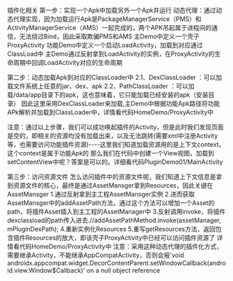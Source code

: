 插件化相关
第一步：实现一个Apk中加载另外一个Apk并运行
动态代理：通过动态代理实现，因为加载运行Apk是PackageManagerService（PMS）和ActivityManagerService（AMS）一起完成的，两个APK吊起属于进程间的通信，无法绕过Bind，因此采取欺骗PMS和AMS
主Demo中定义一个壳子ProxyActivity
功能Demo中定义一个启动LoadActivity，加载到对应通过ClassLoad中
主Demo通过反射拿到LoadActivity的实例，在ProxyActivity的生命周期中回调LoadActivity对应的生命周期

第二步：动态加载Apk到对应的ClassLoader中
2.1、DexClassLoader ：可以加载文件系统上任意的jar、dex、apk
2.2、PathClassLoader ：可以加载/data/app目录下的apk，这也意味着，它只能加载已经安装的apk（安装目录）
因此这里采用DexClassLoader来加载,主Demo中根据功能Apk路径将功能APk解析并加载到ClassLoader中，详情看代码HomeDemo/ProxyActivity中

注意：通过以上步骤，我们可以成功唤起插件的Activity，但是此时我们发现页面是空的，即相关的资源均没有加载出来，以及无法跳转(需要xml中注册Activity等，也需要访问功能插件资源)----这里我们知道加载资源用的是上下文context，这个context是属于功能Apk的
那么我们在代码中创建一个View视图，加载到setContentView中呢？答案是可以的。详细看代码PluginDemo01/MainActivity

第三步：访问资源文件
怎么访问插件中的资源文件呢，我们知道上下文信息是拿到资源文件的核心，最终是通过AssetMansger拿到Resources，因此关键在AssetMansger
1.通过反射拿到主工程AssetMansger实例
2.进而获取AssetMansger中的addAssetPath方法，通过这个方法可以增加一个Asset的path，将插件Asset插入到主工程的AssetManager中
3.反射调用invoke，将插件dexclassload的path传入进去.//addAssetPathMethod.invoke(assetManager, mPluginDexPath);
4.重新实例化Resources
5.重写getResources方法，返回包含插件Resources的放大，即该壳子ProxyActivity中已经可以访问插件资源了
详情看代码HomeDemo/ProxyActivity中
注意：采用这种动态代理的插件化方式，需要继承Activity，不能继承AppCompatActivity，否则会报'void androidx.appcompat.widget.DecorContentParent.setWindowCallback(android.view.Window$Callback)' on a null object reference




